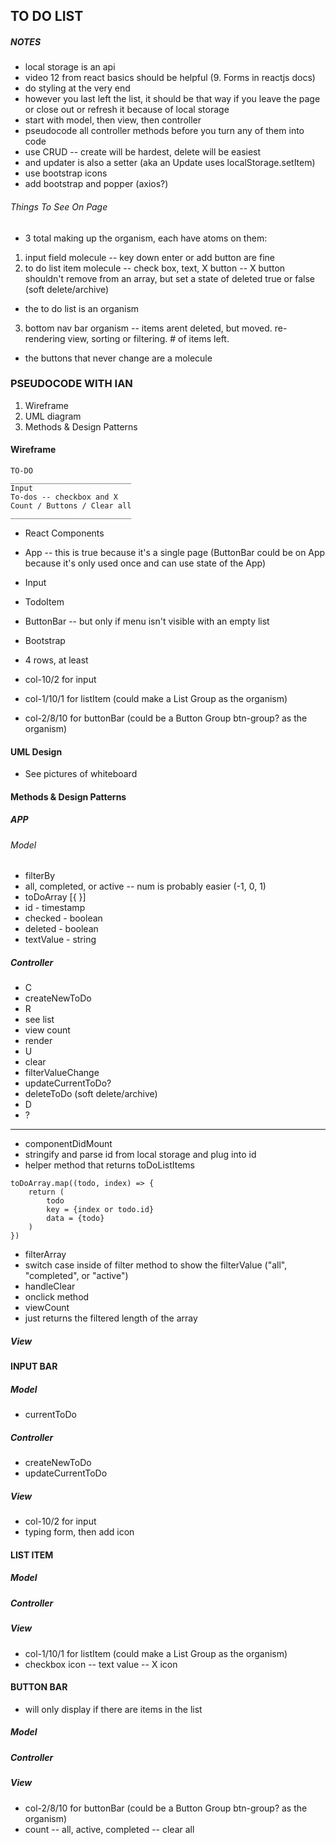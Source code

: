 ## TO DO LIST 
##### NOTES 
* local storage is an api
* video 12 from react basics should be helpful (9. Forms in reactjs docs)
* do styling at the very end
* however you last left the list, it should be that way if you leave the page or close out or refresh it because of local storage
* start with model, then view, then controller
 * pseudocode all controller methods before you turn any of them into code
* use CRUD -- create will be hardest, delete will be easiest
 * and updater is also a setter (aka an Update uses localStorage.setItem)
* use bootstrap icons
* add bootstrap and popper (axios?)

###### Things To See On Page
* 3 total making up the organism, each have atoms on them:
1. input field molecule -- key down enter or add button are fine
2. to do list item molecule -- check box, text, X button -- X button shouldn't remove from an array, but set a state of deleted true or false (soft delete/archive)
 * the to do list is an organism
3. bottom nav bar organism -- items arent deleted, but moved. re-rendering view, sorting or filtering. # of items left.
 * the buttons that never change are a molecule

### PSEUDOCODE WITH IAN
1. Wireframe
2. UML diagram
3. Methods & Design Patterns

#### Wireframe
```
TO-DO
___________________________
Input
To-dos -- checkbox and X
Count / Buttons / Clear all
___________________________
```
* React Components
 * App -- this is true because it's a single page (ButtonBar could be on App because it's only used once and can use state of the App)
 * Input 
 * TodoItem
 * ButtonBar -- but only if menu isn't visible with an empty list

* Bootstrap
 * 4 rows, at least
 * col-10/2 for input
 * col-1/10/1 for listItem (could make a List Group as the organism)
 * col-2/8/10 for buttonBar (could be a Button Group btn-group? as the organism)

#### UML Design
* See pictures of whiteboard

#### Methods & Design Patterns
##### APP
###### Model
* filterBy
 * all, completed, or active -- num is probably easier (-1, 0, 1)
* toDoArray [{ }]
 * id - timestamp
 * checked - boolean
 * deleted - boolean
 * textValue - string

##### Controller
* C
 * createNewToDo
* R
 * see list
 * view count
 * render
* U
 * clear
 * filterValueChange
 * updateCurrentToDo?
 * deleteToDo (soft delete/archive)
* D
 * ?
___
* componentDidMount
 * stringify and parse id from local storage and plug into id
* helper method that returns toDoListItems
```
toDoArray.map((todo, index) => {
    return (
        todo
        key = {index or todo.id}
        data = {todo}
    )
})
```
* filterArray
 * switch case inside of filter method to show the filterValue ("all", "completed", or "active")
* handleClear
 * onclick method
* viewCount
 * just returns the filtered length of the array
 
##### View


#### INPUT BAR
##### Model
* currentToDo

##### Controller
* createNewToDo
* updateCurrentToDo

##### View
* col-10/2 for input
 * typing form, then add icon


#### LIST ITEM
##### Model

##### Controller

##### View
* col-1/10/1 for listItem (could make a List Group as the organism)
 * checkbox icon -- text value -- X icon


#### BUTTON BAR
* will only display if there are items in the list
##### Model

##### Controller

##### View
* col-2/8/10 for buttonBar (could be a Button Group btn-group? as the organism)
 * count -- all, active, completed -- clear all
